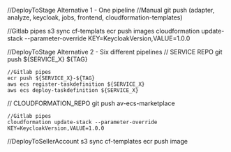 //DeployToStage Alternative 1 - One pipeline
  //Manual
  git push (adapter, analyze, keycloak, jobs, frontend, cloudformation-templates)

  //Gitlab pipes
  s3 sync cf-templats
  ecr push images
  cloudformation update-stack --parameter-override KEY=KeycloakVersion,VALUE=1.0.0


//DeployToStage Alternative 2 - Six different pipelines
  // SERVICE REPO
    git push ${SERVICE_X} ${TAG}

    //Gitlab pipes
    ecr push ${SERVICE_X}-${TAG}
    aws ecs register-taskdefinition ${SERVICE_X}
    aws ecs deploy-taskdefinition ${SERVICE_X}

  // CLOUDFORMATION_REPO
    git push av-ecs-marketplace

    //Gitlab pipes
    cloudformation update-stack --parameter-override KEY=KeycloakVersion,VALUE=1.0.0


//DeployToSellerAccount
  s3 sync cf-templates
  ecr push image
